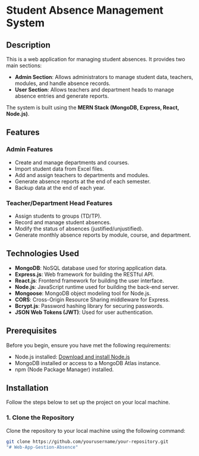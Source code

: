 # Student Absence Management System

## Description

This is a web application for managing student absences. It provides two main sections:

- **Admin Section**: Allows administrators to manage student data, teachers, modules, and handle absence records.
- **User Section**: Allows teachers and department heads to manage absence entries and generate reports.

The system is built using the **MERN Stack (MongoDB, Express, React, Node.js)**.

## Features

### Admin Features
- Create and manage departments and courses.
- Import student data from Excel files.
- Add and assign teachers to departments and modules.
- Generate absence reports at the end of each semester.
- Backup data at the end of each year.

### Teacher/Department Head Features
- Assign students to groups (TD/TP).
- Record and manage student absences.
- Modify the status of absences (justified/unjustified).
- Generate monthly absence reports by module, course, and department.

## Technologies Used

- **MongoDB**: NoSQL database used for storing application data.
- **Express.js**: Web framework for building the RESTful API.
- **React.js**: Frontend framework for building the user interface.
- **Node.js**: JavaScript runtime used for building the back-end server.
- **Mongoose**: MongoDB object modeling tool for Node.js.
- **CORS**: Cross-Origin Resource Sharing middleware for Express.
- **Bcrypt.js**: Password hashing library for securing passwords.
- **JSON Web Tokens (JWT)**: Used for user authentication.

## Prerequisites

Before you begin, ensure you have met the following requirements:

- Node.js installed: [Download and install Node.js](https://nodejs.org/)
- MongoDB installed or access to a MongoDB Atlas instance.
- npm (Node Package Manager) installed.

## Installation

Follow the steps below to set up the project on your local machine.

### 1. Clone the Repository

Clone the repository to your local machine using the following command:

```bash
git clone https://github.com/yourusername/your-repository.git
"# Web-App-Gestion-Absence" 
